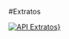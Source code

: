 #Extratos

[![API Extratos}](https://insomnia.rest/images/run.svg)](https://insomnia.rest/run/?label=Extratos&uri=https%3A%2F%2Fraw.githubusercontent.com%2Fportaldevelopers%2Fextrato%2Fmaster%2FExtrato.json%3Ftoken%3DGHSAT0AAAAAACUEJQMWO4OT4CPSNBQLEFNWZT4T2LA)